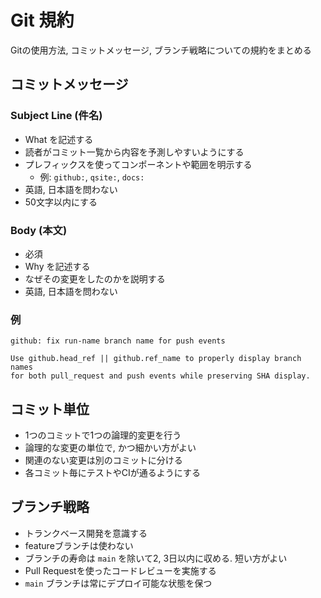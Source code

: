 # Git 規約

Gitの使用方法, コミットメッセージ, ブランチ戦略についての規約をまとめる

## コミットメッセージ

### Subject Line (件名)
- What を記述する
- 読者がコミット一覧から内容を予測しやすいようにする
- プレフィックスを使ってコンポーネントや範囲を明示する
  - 例: `github:`, `qsite:`, `docs:`
- 英語, 日本語を問わない
- 50文字以内にする

### Body (本文)
- 必須
- Why を記述する
- なぜその変更をしたのかを説明する
- 英語, 日本語を問わない

### 例
```
github: fix run-name branch name for push events

Use github.head_ref || github.ref_name to properly display branch names
for both pull_request and push events while preserving SHA display.
```

## コミット単位

- 1つのコミットで1つの論理的変更を行う
- 論理的な変更の単位で, かつ細かい方がよい
- 関連のない変更は別のコミットに分ける
- 各コミット毎にテストやCIが通るようにする

## ブランチ戦略

- トランクベース開発を意識する
- featureブランチは使わない
- ブランチの寿命は `main` を除いて2, 3日以内に収める. 短い方がよい
- Pull Requestを使ったコードレビューを実施する
- `main` ブランチは常にデプロイ可能な状態を保つ

